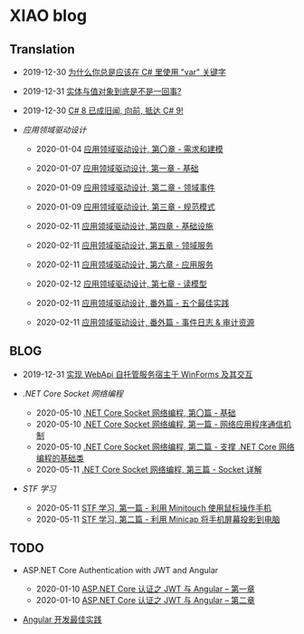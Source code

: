 # XIAO blog

## Translation

- 2019-12-30 [为什么你总是应该在 C# 里使用 "var" 关键字](./translations/why-you-should-always-use-var-keyword.md)

- 2019-12-31 [实体与值对象到底是不是一回事?](./translations/is-entity-same-as-value-object.md)

- 2019-12-30 [C# 8 已成旧闻, 向前, 抵达 C# 9!](./translations/csharp-8-is-old-news-onward-to-csharp-9.md)

- *应用领域驱动设计*

  - 2020-01-04 [应用领域驱动设计, 第〇章 - 需求和建模](./translations/applied-domain-driven-design-ddd-part-0.md)

  - 2020-01-07 [应用领域驱动设计, 第一章 - 基础](./translations/applied-domain-driven-design-ddd-part-1.md)

  - 2020-01-09 [应用领域驱动设计, 第二章 - 领域事件](./translations/applied-domain-driven-design-ddd-part-2.md)

  - 2020-01-09 [应用领域驱动设计, 第三章 - 规范模式](./translations/applied-domain-driven-design-ddd-part-3.md)

  - 2020-02-11 [应用领域驱动设计, 第四章 - 基础设施](./translations/applied-domain-driven-design-ddd-part-4.md)

  - 2020-02-11 [应用领域驱动设计, 第五章 - 领域服务](./translations/applied-domain-driven-design-ddd-part-5.md)

  - 2020-02-11 [应用领域驱动设计, 第六章 - 应用服务](./translations/applied-domain-driven-design-ddd-part-6.md)

  - 2020-02-12 [应用领域驱动设计, 第七章 - 读模型](./translations/applied-domain-driven-design-ddd-part-7.md)

  - 2020-02-11 [应用领域驱动设计, 番外篇 - 五个最佳实践](./translations/domain-driven-design-my-top-best-practices.md)

  - 2020-02-11 [应用领域驱动设计, 番外篇 - 事件日志 & 审计资源](./translations/applied-domain-driven-design-ddd-event.md)

## BLOG

- 2019-12-31 [实现 WebApi 自托管服务宿主于 WinForms 及其交互](./blogs/run-self-hosting-owin-web-api-inside-winforms.md)
  
- *.NET Core Socket 网络编程*

  - 2020-05-10 [.NET Core Socket 网络编程, 第〇篇 - 基础](./blogs/dotnet-core-socket-network-programming-00-basics.md)
  - 2020-05-10 [.NET Core Socket 网络编程, 第一篇 - 网络应用程序通信机制](./blogs/dotnet-core-socket-network-programming-01-communication-mechanism.md)
  - 2020-05-10 [.NET Core Socket 网络编程, 第二篇 - 支撑 .NET Core 网络编程的基础类](./blogs/dotnet-core-socket-network-programming-02-networking-programming-introduction.md)
  - 2020-05-11 [.NET Core Socket 网络编程, 第三篇 - Socket 详解](./blogs/dotnet-core-socket-network-programming-03-socket-in-detail.md)

- *STF 学习*

  - 2020-05-11 [STF 学习, 第一篇 - 利用 Minitouch 使用鼠标操作手机](./blogs/stf-learn-01-project-screen-to-computer-by-minicap.md)
  - 2020-05-11 [STF 学习, 第二篇 - 利用 Minicap 将手机屏幕投影到电脑](./blogs/stf-learn-02-touch-screen-on-computer-by-minitouch.md)
  
## TODO

- ASP.NET Core Authentication with JWT and Angular

  - 2020-01-10 [ASP.NET Core 认证之 JWT 与 Angular – 第一章](https://code-maze.com/authentication-aspnetcore-jwt-1/)
  - 2020-01-10 [ASP.NET Core 认证之 JWT 与 Angular – 第二章](https://code-maze.com/authentication-aspnetcore-jwt-2/)

- [Angular 开发最佳实践](https://code-maze.com/angular-best-practices/)
